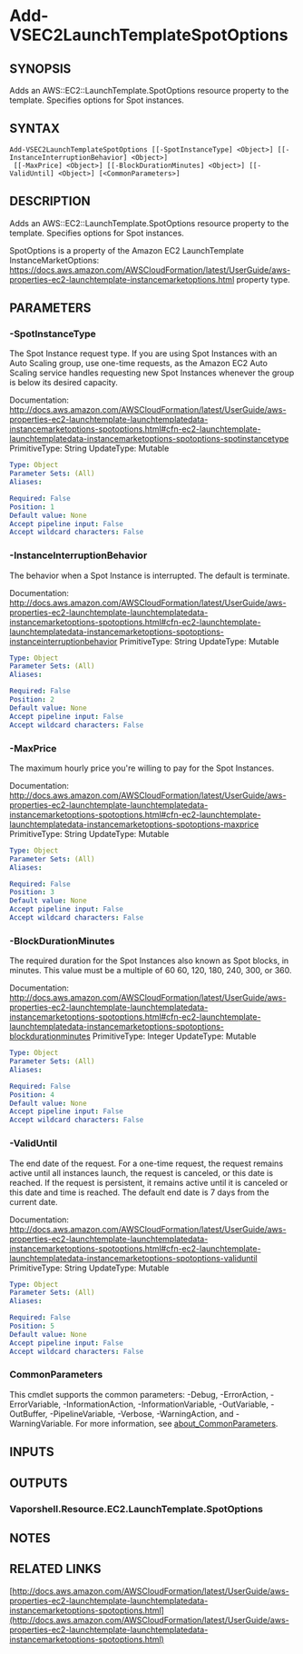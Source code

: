 # Add-VSEC2LaunchTemplateSpotOptions

## SYNOPSIS
Adds an AWS::EC2::LaunchTemplate.SpotOptions resource property to the template.
Specifies options for Spot instances.

## SYNTAX

```
Add-VSEC2LaunchTemplateSpotOptions [[-SpotInstanceType] <Object>] [[-InstanceInterruptionBehavior] <Object>]
 [[-MaxPrice] <Object>] [[-BlockDurationMinutes] <Object>] [[-ValidUntil] <Object>] [<CommonParameters>]
```

## DESCRIPTION
Adds an AWS::EC2::LaunchTemplate.SpotOptions resource property to the template.
Specifies options for Spot instances.

SpotOptions is a property of the Amazon EC2 LaunchTemplate InstanceMarketOptions: https://docs.aws.amazon.com/AWSCloudFormation/latest/UserGuide/aws-properties-ec2-launchtemplate-instancemarketoptions.html property type.

## PARAMETERS

### -SpotInstanceType
The Spot Instance request type.
If you are using Spot Instances with an Auto Scaling group, use one-time requests, as the Amazon EC2 Auto Scaling service handles requesting new Spot Instances whenever the group is below its desired capacity.

Documentation: http://docs.aws.amazon.com/AWSCloudFormation/latest/UserGuide/aws-properties-ec2-launchtemplate-launchtemplatedata-instancemarketoptions-spotoptions.html#cfn-ec2-launchtemplate-launchtemplatedata-instancemarketoptions-spotoptions-spotinstancetype
PrimitiveType: String
UpdateType: Mutable

```yaml
Type: Object
Parameter Sets: (All)
Aliases:

Required: False
Position: 1
Default value: None
Accept pipeline input: False
Accept wildcard characters: False
```

### -InstanceInterruptionBehavior
The behavior when a Spot Instance is interrupted.
The default is terminate.

Documentation: http://docs.aws.amazon.com/AWSCloudFormation/latest/UserGuide/aws-properties-ec2-launchtemplate-launchtemplatedata-instancemarketoptions-spotoptions.html#cfn-ec2-launchtemplate-launchtemplatedata-instancemarketoptions-spotoptions-instanceinterruptionbehavior
PrimitiveType: String
UpdateType: Mutable

```yaml
Type: Object
Parameter Sets: (All)
Aliases:

Required: False
Position: 2
Default value: None
Accept pipeline input: False
Accept wildcard characters: False
```

### -MaxPrice
The maximum hourly price you're willing to pay for the Spot Instances.

Documentation: http://docs.aws.amazon.com/AWSCloudFormation/latest/UserGuide/aws-properties-ec2-launchtemplate-launchtemplatedata-instancemarketoptions-spotoptions.html#cfn-ec2-launchtemplate-launchtemplatedata-instancemarketoptions-spotoptions-maxprice
PrimitiveType: String
UpdateType: Mutable

```yaml
Type: Object
Parameter Sets: (All)
Aliases:

Required: False
Position: 3
Default value: None
Accept pipeline input: False
Accept wildcard characters: False
```

### -BlockDurationMinutes
The required duration for the Spot Instances also known as Spot blocks, in minutes.
This value must be a multiple of 60 60, 120, 180, 240, 300, or 360.

Documentation: http://docs.aws.amazon.com/AWSCloudFormation/latest/UserGuide/aws-properties-ec2-launchtemplate-launchtemplatedata-instancemarketoptions-spotoptions.html#cfn-ec2-launchtemplate-launchtemplatedata-instancemarketoptions-spotoptions-blockdurationminutes
PrimitiveType: Integer
UpdateType: Mutable

```yaml
Type: Object
Parameter Sets: (All)
Aliases:

Required: False
Position: 4
Default value: None
Accept pipeline input: False
Accept wildcard characters: False
```

### -ValidUntil
The end date of the request.
For a one-time request, the request remains active until all instances launch, the request is canceled, or this date is reached.
If the request is persistent, it remains active until it is canceled or this date and time is reached.
The default end date is 7 days from the current date.

Documentation: http://docs.aws.amazon.com/AWSCloudFormation/latest/UserGuide/aws-properties-ec2-launchtemplate-launchtemplatedata-instancemarketoptions-spotoptions.html#cfn-ec2-launchtemplate-launchtemplatedata-instancemarketoptions-spotoptions-validuntil
PrimitiveType: String
UpdateType: Mutable

```yaml
Type: Object
Parameter Sets: (All)
Aliases:

Required: False
Position: 5
Default value: None
Accept pipeline input: False
Accept wildcard characters: False
```

### CommonParameters
This cmdlet supports the common parameters: -Debug, -ErrorAction, -ErrorVariable, -InformationAction, -InformationVariable, -OutVariable, -OutBuffer, -PipelineVariable, -Verbose, -WarningAction, and -WarningVariable. For more information, see [about_CommonParameters](http://go.microsoft.com/fwlink/?LinkID=113216).

## INPUTS

## OUTPUTS

### Vaporshell.Resource.EC2.LaunchTemplate.SpotOptions
## NOTES

## RELATED LINKS

[http://docs.aws.amazon.com/AWSCloudFormation/latest/UserGuide/aws-properties-ec2-launchtemplate-launchtemplatedata-instancemarketoptions-spotoptions.html](http://docs.aws.amazon.com/AWSCloudFormation/latest/UserGuide/aws-properties-ec2-launchtemplate-launchtemplatedata-instancemarketoptions-spotoptions.html)

